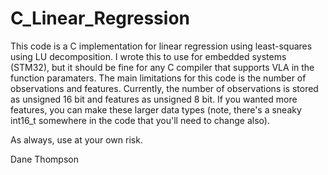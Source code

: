 # C_Linear_Regression
This code is a C implementation for linear regression using least-squares using LU decomposition. I wrote this to use for embedded systems (STM32), but it should be fine for any C compiler that supports VLA in the function paramaters. The main limitations for this code is the number of observations and features. Currently, the number of observations is stored as unsigned 16 bit and features as unsigned 8 bit. If you wanted more features, you can make these larger data types (note, there's a sneaky int16_t somewhere in the code that you'll need to change also).

As always, use at your own risk.

Dane Thompson
